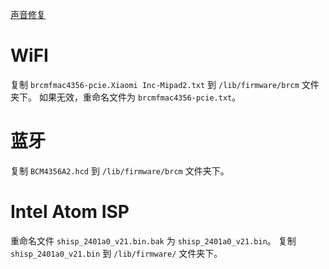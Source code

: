 [声音修复](./audio.md)

# WiFI
复制 `brcmfmac4356-pcie.Xiaomi Inc-Mipad2.txt` 到 `/lib/firmware/brcm` 文件夹下。
如果无效，重命名文件为 `brcmfmac4356-pcie.txt`。

# 蓝牙
复制 `BCM4356A2.hcd` 到 `/lib/firmware/brcm` 文件夹下。

# Intel Atom ISP
重命名文件 `shisp_2401a0_v21.bin.bak` 为 `shisp_2401a0_v21.bin`。
复制 `shisp_2401a0_v21.bin` 到 `/lib/firmware/` 文件夹下。
